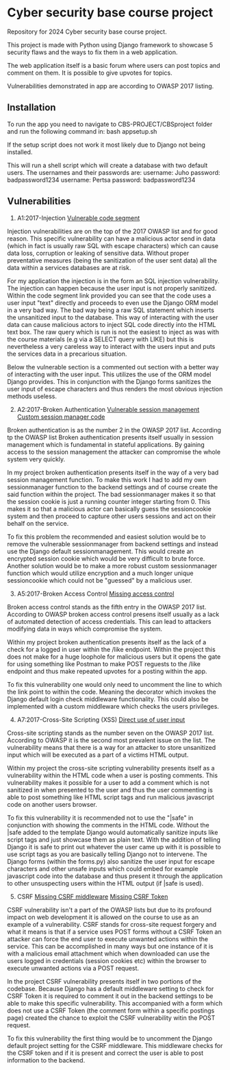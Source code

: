 # Cyber security base course project 

Repository for 2024 Cyber security base course project.

This project is made with Python using Django framework to showcase 5 security flaws and the ways to fix them in a web application. 

The web application itself is a basic forum where users can post topics and comment on them. It is possible to give upvotes for topics. 

Vulnerabilities demonstrated in app are according to OWASP 2017 listing.

## Installation
To run the app you need to navigate to CBS-PROJECT/CBSproject folder and run the following command in:
bash appsetup.sh

If the setup script does not work it most likely due to Django not being installed. 

This will run a shell script which will create a database with two default users. The usernames and their passwords are:
username: Juho   password: badpassword1234
username: Pertsa password: badpassword1234

## Vulnerabilities

1. A1:2017-Injection
[Vulnerable code segment](https://github.com/JuhoSiitonen/CBS-project/blob/8681984f882e1c74e884756496c19ffa59ca5a23/CBSproject/pages/views.py#L23)

Injection vulnerabilities are on the top of the 2017 OWASP list and for good reason. This specific vulnerability can have a malicious actor send in data (which in fact is usually raw SQL with escape characters) which can cause data loss, corruption or leaking of sensitive data. Without proper preventative measures (being the sanitization of the user sent data) all the data within a services databases are at risk. 

For my application the injection is in the form an SQL injection vulnerability. The injection can happen because the user input is not properly sanitized. Within the code segment link provided you can see that the code uses a user input "text" directly and proceeds to even use the Django ORM model in a very bad way. The bad way being a raw SQL statement which inserts the unsanitized input to the database. This way of interacting with the user data can cause malicious actors to inject SQL code directly into the HTML text box. 
The raw query which is run is not the easiest to inject as was with the course materials (e.g via a SELECT query with LIKE) but this is nevertheless a very careless way to interact with the users input and puts the services data in a precarious situation.

Below the vulnerable section is a commented out section with a better way of interacting with the user input. This utilizes the use of the ORM model Django provides. This in conjunction with the Django forms sanitizes the user input of escape characters and thus renders the most obvious injection methods useless. 


2. A2:2017-Broken Authentication
[Vulnerable session management](https://github.com/JuhoSiitonen/CBS-project/blob/8681984f882e1c74e884756496c19ffa59ca5a23/CBSproject/CBSproject/settings.py#L15)
[Custom session manager code](https://github.com/JuhoSiitonen/CBS-project/blob/8681984f882e1c74e884756496c19ffa59ca5a23/CBSproject/CBSproject/sessionmanager.py#L1)

Broken authentication is as the number 2 in the OWASP 2017 list. According tp the OWASP list Broken authentication presents itself usually in session management which is fundamental in stateful applications. By gaining access to the session management the attacker can compromise the whole system very quickly.

In my project broken authentication presents itself in the way of a very bad session management function. To make this work I had to add my own sessionmanager function to the backend settings and of course create the said function within the project. The bad sessionmanager makes it so that the session cookie is just a running counter integer starting from 0. This makes it so that a malicious actor can basically guess the sessioncookie system and then proceed to capture other users sessions and act on their behalf on the service. 

To fix this problem the recommended and easiest solution would be to remove the vulnerable sessionmanager from backend settings and instead use the Django default sessionmanagement. This would create an encrypted session cookie which would be very difficult to brute force. Another solution would be to make a more robust custom sessionmanager function which would utilize encryption and a much longer unique sessioncookie which could not be "guessed" by a malicious user. 


3. A5:2017-Broken Access Control
[Missing access control](https://github.com/JuhoSiitonen/CBS-project/blob/8681984f882e1c74e884756496c19ffa59ca5a23/CBSproject/pages/views.py#L73)

Broken access control stands as the fifth entry in the OWASP 2017 list. According to OWASP broken access control presens itself usually as a lack of automated detection of access credentials. This can lead to attackers modifying data in ways which compromise the system. 

Within my project broken authentication presents itself as the lack of a check for a logged in user within the /like endpoint. Within the project this does not make for a huge loophole for malicious users but it opens the gate for using something like Postman to make POST reguests to the /like endpoint and thus make repeated upvotes for a posting within the app. 

To fix this vulnerability one would only need to uncomment the line to which the link point to within the code. Meaning the decorator which invokes the Django default login check middleware functionality. This could also be implemented with a custom middleware which checks the users privileges. 

4. A7:2017-Cross-Site Scripting (XSS)
[Direct use of user input](https://github.com/JuhoSiitonen/CBS-project/blob/c458ee76375cc7953e2169046f6df41394970ce0/CBSproject/pages/templates/pages/posting.html#L28)

Cross-site scripting stands as the number seven on the OWASP 2017 list. According to OWASP it is the second most prevalent issue on the list. The vulnerability means that there is a way for an attacker to store unsanitized input which will be executed as a part of a victims HTML output.  

Within my project the cross-site scripting vulnerability presents itself as a vulnerability within the HTML code when a user is posting comments. This vulnerability makes it possible for a user to add a comment which is not sanitized in when presented to the user and thus the user commenting is able to post something like HTML script tags and run malicious javascript code on another users browser.

To fix this vulnerability it is recommended not to use the "|safe" in conjunction with showing the comments in the HTML code. Without the |safe added to the template Django would automatically sanitize inputs like script tags and just showcase them as plain text. With the addition of telling Django it is safe to print out whatever the user came up with it is possible to use script tags as you are basically telling Django not to intervene. 
The Django forms (within the forms.py) also sanitize the user input for escape characters and other unsafe inputs which could embed for example javascript code into the database and thus present it through the application to other unsuspecting users within the HTML output (if |safe is used).

5. CSRF
[Missing CSRF middleware](https://github.com/JuhoSiitonen/CBS-project/blob/8681984f882e1c74e884756496c19ffa59ca5a23/CBSproject/CBSproject/settings.py#L52)
[Missing CSRF Token](https://github.com/JuhoSiitonen/CBS-project/blob/8681984f882e1c74e884756496c19ffa59ca5a23/CBSproject/pages/templates/pages/posting.html#L19)

CSRF vulnerability isn't a part of the OWASP lists but due to its profound impact on web development it is allowed on the course to use as an example of a vulnerability. CSRF stands for cross-site request forgery and what it means is that if a service uses POST forms without a CSRF Token an attacker can force the end user to execute unwanted actions within the service. This can be accomplished in many ways but one instance of it is with a malicious email attachment which when downloaded can use the users logged in credentials (session cookies etc) within the browser to execute unwanted actions via a POST request. 

In the project CSRF vulnerability presents itself in two portions of the codebase. Because Django has a default middleware setting to check for CSRF Token it is required to comment it out in the backend settings to be able to make this specific vulnerability. This accompanied with a form which does not use a CSRF Token (the comment form within a specific postings page) created the chance to exploit the CSRF vulnerability witin the POST request. 

To fix this vulnerability the first thing would be to uncomment the Django default project setting for the CSRF middleware. This middleware checks for the CSRF token and if it is present and correct the user is able to post information to the backend. 